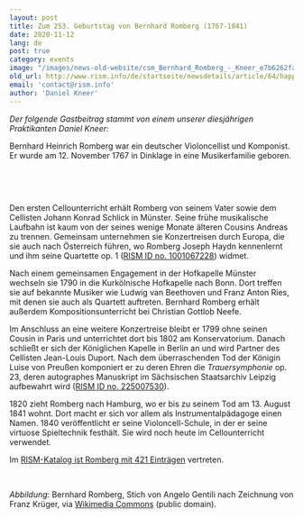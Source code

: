 ```yaml
---
layout: post
title: Zum 253. Geburtstag von Bernhard Romberg (1767-1841)
date: 2020-11-12
lang: de
post: true
category: events
image: "/images/news-old-website/csm_Bernhard_Romberg_-_Kneer_e7b6262fa2.jpg"
old_url: http://www.rism.info/de/startseite/newsdetails/article/64/happy-253rd-birthday-bernhard-romberg-1767-1841.html
email: 'contact@rism.info'
author: 'Daniel Kneer'
---
```


_Der folgende Gastbeitrag stammt von einem unserer diesjährigen Praktikanten Daniel Kneer:&nbsp;_

Bernhard Heinrich Romberg war ein deutscher Violoncellist und Komponist. Er wurde am 12. November 1767 in Dinklage in eine Musikerfamilie geboren.

&nbsp;

&nbsp;

Den ersten Cellounterricht erhält Romberg von seinem Vater sowie dem Cellisten Johann Konrad Schlick in Münster. Seine frühe musikalische Laufbahn ist kaum von der seines wenige Monate älteren Cousins Andreas zu trennen. Gemeinsam unternehmen sie Konzertreisen durch Europa, die sie auch nach Österreich führen, wo Romberg Joseph Haydn kennenlernt und ihm seine Quartette op. 1 ([RISM ID no. 1001067228](https://opac.rism.info/search?id=1001067228&View=rism)) widmet.

Nach einem gemeinsamen Engagement in der Hofkapelle Münster wechseln sie 1790 in die Kurkölnische Hofkapelle nach Bonn. Dort treffen sie auf bekannte Musiker wie Ludwig van Beethoven und Franz Anton Ries, mit denen sie auch als Quartett auftreten. Bernhard Romberg erhält außerdem Kompositionsunterricht bei Christian Gottlob Neefe.

Im Anschluss an eine weitere Konzertreise bleibt er 1799 ohne seinen Cousin in Paris und unterrichtet dort bis 1802 am Konservatorium. Danach schließt er sich der Königlichen Kapelle in Berlin an und wird Partner des Cellisten Jean-Louis Duport. Nach dem überraschenden Tod der Königin Luise von Preußen komponiert er zu deren Ehren die _Trauersymphonie_ op. 23, deren autographes Manuskript im Sächsischen Staatsarchiv Leipzig aufbewahrt wird ([RISM ID no. 225007530](https://opac.rism.info/search?id=225007530&View=rism)).

1820 zieht Romberg nach Hamburg, wo er bis zu seinem Tod am 13. August 1841 wohnt. Dort macht er sich vor allem als Instrumentalpädagoge einen Namen. 1840 veröffentlicht er seine Violoncell-Schule, in der er seine virtuose Spieltechnik festhält. Sie wird noch heute im Cellounterricht verwendet.

Im [RISM-Katalog ist Romberg mit 421 Einträgen](https://opac.rism.info/metaopac/search?View=rism&author=Romberg+Bernhard+Heinrich) vertreten.&nbsp;&nbsp;

&nbsp;

_Abbildung_: Bernhard Romberg, Stich von Angelo Gentili nach Zeichnung von Franz Krüger, via [Wikimedia Commons](https://commons.wikimedia.org/wiki/File:Bernhard_Romberg,_Angelo_Gentili_Stich_nach_Zeichnung_von_Franz_Kr%C3%BCger.jpg) (public domain).

&nbsp;

